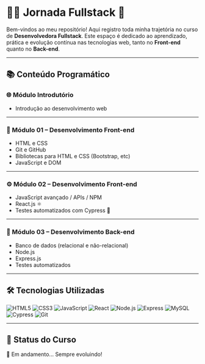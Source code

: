 # 👩‍💻 Jornada Fullstack 🚀

Bem-vindos ao meu repositório! Aqui registro toda minha trajetória no curso de **Desenvolvedora Fullstack**. Este espaço é dedicado ao aprendizado, prática e evolução contínua nas tecnologias web, tanto no **Front-end** quanto no **Back-end**.

---

## 📚 Conteúdo Programático

### 🌐 Módulo Introdutório
- Introdução ao desenvolvimento web

---

### 🎨 Módulo 01 – Desenvolvimento Front-end
- HTML e CSS
- Git e GitHub
- Bibliotecas para HTML e CSS (Bootstrap, etc)
- JavaScript e DOM

---

### ⚙️ Módulo 02 – Desenvolvimento Front-end
- JavaScript avançado / APIs / NPM
- React.js ⚛️
- Testes automatizados com Cypress 🧪

---

### 🔧 Módulo 03 – Desenvolvimento Back-end
- Banco de dados (relacional e não-relacional)
- Node.js
- Express.js
- Testes automatizados

---

## 🛠️ Tecnologias Utilizadas

![HTML5](https://img.shields.io/badge/HTML5-E34F26?style=for-the-badge&logo=html5&logoColor=white)
![CSS3](https://img.shields.io/badge/CSS3-1572B6?style=for-the-badge&logo=css3&logoColor=white)
![JavaScript](https://img.shields.io/badge/JavaScript-F7DF1E?style=for-the-badge&logo=javascript&logoColor=black)
![React](https://img.shields.io/badge/React-20232A?style=for-the-badge&logo=react&logoColor=61DAFB)
![Node.js](https://img.shields.io/badge/Node.js-339933?style=for-the-badge&logo=nodedotjs&logoColor=white)
![Express](https://img.shields.io/badge/Express.js-000000?style=for-the-badge&logo=express&logoColor=white)
![MySQL](https://img.shields.io/badge/MySQL-00758F?style=for-the-badge&logo=mysql&logoColor=white)
![Cypress](https://img.shields.io/badge/Cypress-17202C?style=for-the-badge&logo=cypress&logoColor=white)
![Git](https://img.shields.io/badge/Git-F05032?style=for-the-badge&logo=git&logoColor=white)

---
## 📌 Status do Curso
🚧 Em andamento... Sempre evoluindo!

